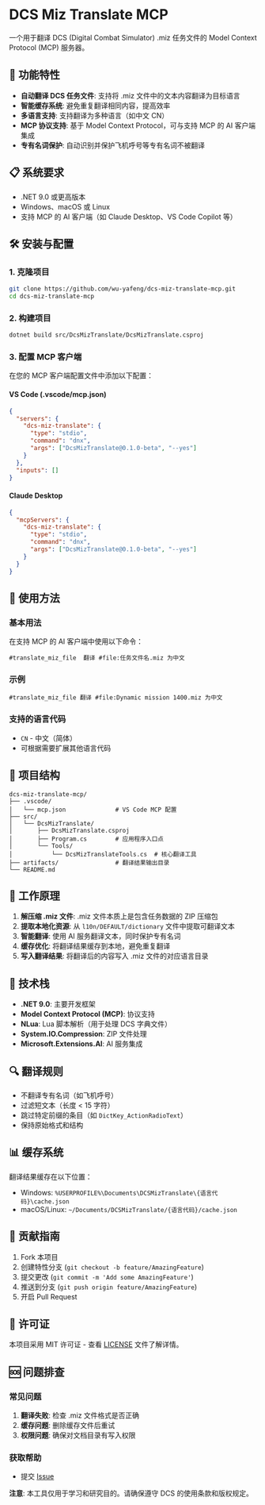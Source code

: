 # DCS Miz Translate MCP

一个用于翻译 DCS (Digital Combat Simulator) .miz 任务文件的 Model Context Protocol (MCP) 服务器。

## 🚀 功能特性

- **自动翻译 DCS 任务文件**: 支持将 .miz 文件中的文本内容翻译为目标语言
- **智能缓存系统**: 避免重复翻译相同内容，提高效率
- **多语言支持**: 支持翻译为多种语言（如中文 CN）
- **MCP 协议支持**: 基于 Model Context Protocol，可与支持 MCP 的 AI 客户端集成
- **专有名词保护**: 自动识别并保护飞机呼号等专有名词不被翻译

## 📋 系统要求

- .NET 9.0 或更高版本
- Windows、macOS 或 Linux
- 支持 MCP 的 AI 客户端（如 Claude Desktop、VS Code Copilot 等）

## 🛠️ 安装与配置

### 1. 克隆项目

```bash
git clone https://github.com/wu-yafeng/dcs-miz-translate-mcp.git
cd dcs-miz-translate-mcp
```

### 2. 构建项目

```bash
dotnet build src/DcsMizTranslate/DcsMizTranslate.csproj
```

### 3. 配置 MCP 客户端

在您的 MCP 客户端配置文件中添加以下配置：

#### VS Code (.vscode/mcp.json)
```json
{
  "servers": {
    "dcs-miz-translate": {
      "type": "stdio",
      "command": "dnx",
      "args": ["DcsMizTranslate@0.1.0-beta", "--yes"]
    }
  },
  "inputs": []
}
```

#### Claude Desktop
```json
{
  "mcpServers": {
    "dcs-miz-translate": {
      "type": "stdio",
      "command": "dnx",
      "args": ["DcsMizTranslate@0.1.0-beta", "--yes"]
    }
  }
}
```

## 🎯 使用方法

### 基本用法

在支持 MCP 的 AI 客户端中使用以下命令：

```
#translate_miz_file  翻译 #file:任务文件名.miz 为中文
```

### 示例

```
#translate_miz_file 翻译 #file:Dynamic mission 1400.miz 为中文
```

### 支持的语言代码

- `CN` - 中文（简体）
- 可根据需要扩展其他语言代码

## 📁 项目结构

```
dcs-miz-translate-mcp/
├── .vscode/
│   └── mcp.json              # VS Code MCP 配置
├── src/
│   └── DcsMizTranslate/
│       ├── DcsMizTranslate.csproj
│       ├── Program.cs        # 应用程序入口点
│       └── Tools/
│           └── DcsMizTranslateTools.cs  # 核心翻译工具
├── artifacts/                # 翻译结果输出目录
└── README.md
```

## 🔧 工作原理

1. **解压缩 .miz 文件**: .miz 文件本质上是包含任务数据的 ZIP 压缩包
2. **提取本地化资源**: 从 `l10n/DEFAULT/dictionary` 文件中提取可翻译文本
3. **智能翻译**: 使用 AI 服务翻译文本，同时保护专有名词
4. **缓存优化**: 将翻译结果缓存到本地，避免重复翻译
5. **写入翻译结果**: 将翻译后的内容写入 .miz 文件的对应语言目录

## 📝 技术栈

- **.NET 9.0**: 主要开发框架
- **Model Context Protocol (MCP)**: 协议支持
- **NLua**: Lua 脚本解析（用于处理 DCS 字典文件）
- **System.IO.Compression**: ZIP 文件处理
- **Microsoft.Extensions.AI**: AI 服务集成

## 🔍 翻译规则

- 不翻译专有名词（如飞机呼号）
- 过滤短文本（长度 < 15 字符）
- 跳过特定前缀的条目（如 `DictKey_ActionRadioText`）
- 保持原始格式和结构

## 📊 缓存系统

翻译结果缓存在以下位置：
- Windows: `%USERPROFILE%\Documents\DCSMizTranslate\{语言代码}\cache.json`
- macOS/Linux: `~/Documents/DCSMizTranslate/{语言代码}/cache.json`

## 🤝 贡献指南

1. Fork 本项目
2. 创建特性分支 (`git checkout -b feature/AmazingFeature`)
3. 提交更改 (`git commit -m 'Add some AmazingFeature'`)
4. 推送到分支 (`git push origin feature/AmazingFeature`)
5. 开启 Pull Request

## 📄 许可证

本项目采用 MIT 许可证 - 查看 [LICENSE](LICENSE) 文件了解详情。

## 🆘 问题排查

### 常见问题

1. **翻译失败**: 检查 .miz 文件格式是否正确
2. **缓存问题**: 删除缓存文件后重试
3. **权限问题**: 确保对文档目录有写入权限

### 获取帮助

- 提交 [Issue](https://github.com/wu-yafeng/dcs-miz-translate-mcp/issues)

**注意**: 本工具仅用于学习和研究目的。请确保遵守 DCS 的使用条款和版权规定。